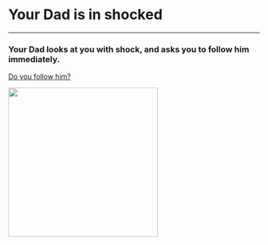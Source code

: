 # Your Dad is in shocked
---

### Your Dad looks at you with shock, and asks you to follow him immediately.

[Do you follow him?](follow.md)

<img src="https://github.com/fatjond0413/CYOA/assets/146867501/c7c83ffa-9f9b-463e-9840-556beff92cbf" width="300">
